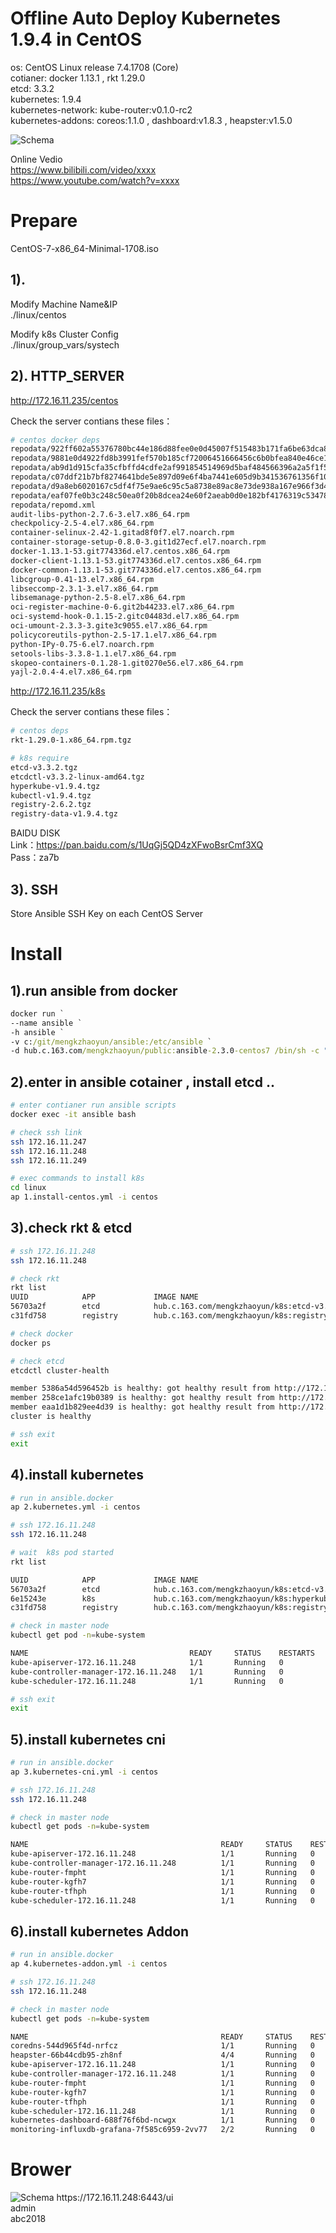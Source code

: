 # Offline Auto Deploy Kubernetes 1.9.4 in CentOS

os: CentOS Linux release 7.4.1708 (Core)<br>
cotianer: docker 1.13.1 , rkt 1.29.0<br>
etcd: 3.3.2<br>
kubernetes: 1.9.4<br>
kubernetes-network: kube-router:v0.1.0-rc2<br>
kubernetes-addons: coreos:1.1.0 , dashboard:v1.8.3 , heapster:v1.5.0

<img alt="Schema" src="imgs/centos-schema.png">

Online Vedio<br>
https://www.bilibili.com/video/xxxx<br>
https://www.youtube.com/watch?v=xxxx


# Prepare

CentOS-7-x86_64-Minimal-1708.iso

## 1). 

Modify Machine Name&IP<br>
./linux/centos

Modify k8s Cluster Config<br>
./linux/group_vars/systech

## 2). HTTP_SERVER

http://172.16.11.235/centos<br>

Check the server contians these files：

```bash
# centos docker deps
repodata/922ff602a55376780bc44e186d88fee0e0d45007f515483b171fa6be63dca872-filelists.sqlite.bz2
repodata/9881e0d4922fd8b3991fef570b185cf72006451666456c6b0bfea840e46ce114-other.sqlite.bz2
repodata/ab9d1d915cfa35cfbffd4cdfe2af991854514969d5baf484566396a2a5f1f52e-primary.sqlite.bz2
repodata/c07ddf21b7bf8274641bde5e897d09e6f4ba7441e605d9b341536761356f1094-filelists.xml.gz
repodata/d9a8eb6020167c5df4f75e9ae6c95c5a8738e89ac8e73de938a167e966f3d4af-other.xml.gz
repodata/eaf07fe0b3c248c50ea0f20b8dcea24e60f2aeab0d0e182bf4176319c5347866-primary.xml.gz
repodata/repomd.xml
audit-libs-python-2.7.6-3.el7.x86_64.rpm
checkpolicy-2.5-4.el7.x86_64.rpm
container-selinux-2.42-1.gitad8f0f7.el7.noarch.rpm
container-storage-setup-0.8.0-3.git1d27ecf.el7.noarch.rpm
docker-1.13.1-53.git774336d.el7.centos.x86_64.rpm
docker-client-1.13.1-53.git774336d.el7.centos.x86_64.rpm
docker-common-1.13.1-53.git774336d.el7.centos.x86_64.rpm
libcgroup-0.41-13.el7.x86_64.rpm
libseccomp-2.3.1-3.el7.x86_64.rpm
libsemanage-python-2.5-8.el7.x86_64.rpm
oci-register-machine-0-6.git2b44233.el7.x86_64.rpm
oci-systemd-hook-0.1.15-2.gitc04483d.el7.x86_64.rpm
oci-umount-2.3.3-3.gite3c9055.el7.x86_64.rpm
policycoreutils-python-2.5-17.1.el7.x86_64.rpm
python-IPy-0.75-6.el7.noarch.rpm
setools-libs-3.3.8-1.1.el7.x86_64.rpm
skopeo-containers-0.1.28-1.git0270e56.el7.x86_64.rpm
yajl-2.0.4-4.el7.x86_64.rpm
```


http://172.16.11.235/k8s<br>

Check the server contians these files：

```bash
# centos deps
rkt-1.29.0-1.x86_64.rpm.tgz

# k8s require
etcd-v3.3.2.tgz
etcdctl-v3.3.2-linux-amd64.tgz
hyperkube-v1.9.4.tgz
kubectl-v1.9.4.tgz
registry-2.6.2.tgz
registry-data-v1.9.4.tgz
```

BAIDU DISK<br>
Link：https://pan.baidu.com/s/1UqGj5QD4zXFwoBsrCmf3XQ <br>
Pass：za7b

## 3). SSH
Store Ansible SSH Key on each CentOS Server

# Install

## 1).run ansible from docker
```cmd
docker run `
--name ansible `
-h ansible `
-v c:/git/mengkzhaoyun/ansible:/etc/ansible `
-d hub.c.163.com/mengkzhaoyun/public:ansible-2.3.0-centos7 /bin/sh -c "while true; do echo hello world; sleep 1; done"
```

## 2).enter in ansible cotainer , install etcd ..
```bash
# enter contianer run ansible scripts
docker exec -it ansible bash

# check ssh link
ssh 172.16.11.247
ssh 172.16.11.248
ssh 172.16.11.249

# exec commands to install k8s 
cd linux
ap 1.install-centos.yml -i centos
```

## 3).check rkt & etcd
```bash
# ssh 172.16.11.248
ssh 172.16.11.248

# check rkt
rkt list
UUID            APP             IMAGE NAME                                              STATE   CREATED         STARTED         NETWORKS
56703a2f        etcd            hub.c.163.com/mengkzhaoyun/k8s:etcd-v3.3.2              running 2 minutes ago   2 minutes ago
c31fd758        registry        hub.c.163.com/mengkzhaoyun/k8s:registry-2.6.2           running 5 seconds ago   5 seconds ago

# check docker
docker ps

# check etcd
etcdctl cluster-health

member 5386a54d596452b is healthy: got healthy result from http://172.16.11.248:2379
member 258ce1afc19b0389 is healthy: got healthy result from http://172.16.11.247:2379
member eaa1d1b829ee4d39 is healthy: got healthy result from http://172.16.11.249:2379
cluster is healthy

# ssh exit
exit
```

## 4).install kubernetes
```bash
# run in ansible.docker
ap 2.kubernetes.yml -i centos

# ssh 172.16.11.248
ssh 172.16.11.248

# wait  k8s pod started
rkt list

UUID            APP             IMAGE NAME                                              STATE   CREATED         STARTED         NETWORKS
56703a2f        etcd            hub.c.163.com/mengkzhaoyun/k8s:etcd-v3.3.2              running 8 minutes ago   8 minutes ago
6e15243e        k8s             hub.c.163.com/mengkzhaoyun/k8s:hyperkube-v1.9.4         running 21 seconds ago  21 seconds ago
c31fd758        registry        hub.c.163.com/mengkzhaoyun/k8s:registry-2.6.2           running 6 minutes ago   6 minutes ago

# check in master node
kubectl get pod -n=kube-system

NAME                                    READY     STATUS    RESTARTS   AGE
kube-apiserver-172.16.11.248            1/1       Running   0          6m
kube-controller-manager-172.16.11.248   1/1       Running   0          6m
kube-scheduler-172.16.11.248            1/1       Running   0          6m

# ssh exit
exit
```

## 5).install kubernetes cni
```bash
# run in ansible.docker
ap 3.kubernetes-cni.yml -i centos

# ssh 172.16.11.248
ssh 172.16.11.248

# check in master node
kubectl get pods -n=kube-system

NAME                                           READY     STATUS    RESTARTS   AGE
kube-apiserver-172.16.11.248                   1/1       Running   0          2m
kube-controller-manager-172.16.11.248          1/1       Running   0          2m
kube-router-fmpht                              1/1       Running   0          2m
kube-router-kgfh7                              1/1       Running   0          2m
kube-router-tfhph                              1/1       Running   0          2m
kube-scheduler-172.16.11.248                   1/1       Running   0          2m
```

## 6).install kubernetes Addon
```bash
# run in ansible.docker
ap 4.kubernetes-addon.yml -i centos

# ssh 172.16.11.248
ssh 172.16.11.248

# check in master node
kubectl get pods -n=kube-system

NAME                                           READY     STATUS    RESTARTS   AGE
coredns-544d965f4d-nrfcz                       1/1       Running   0          1m
heapster-66b44cdb95-zh8nf                      4/4       Running   0          56s
kube-apiserver-172.16.11.248                   1/1       Running   0          2m
kube-controller-manager-172.16.11.248          1/1       Running   0          2m
kube-router-fmpht                              1/1       Running   0          2m
kube-router-kgfh7                              1/1       Running   0          2m
kube-router-tfhph                              1/1       Running   0          2m
kube-scheduler-172.16.11.248                   1/1       Running   0          2m
kubernetes-dashboard-688f76f6bd-ncwgx          1/1       Running   0          59s
monitoring-influxdb-grafana-7f585c6959-2vv77   2/2       Running   0          53s
```

# Brower
<img alt="Schema" src="./imgs/dashboard.png">
https://172.16.11.248:6443/ui<br>
admin <br>
abc2018